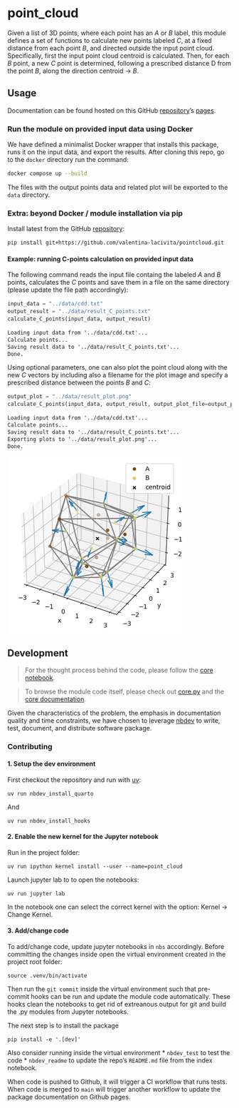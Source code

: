 # point_cloud


<!-- WARNING: THIS FILE WAS AUTOGENERATED! DO NOT EDIT! -->

Given a list of 3D points, where each point has an *A* or *B* label,
this module defines a set of functions to calculate new points labeled
*C*, at a fixed distance from each point *B*, and directed outside the
input point cloud. Specifically, first the input point cloud centroid is
calculated. Then, for each *B* point, a new *C* point is determined,
following a prescribed distance D from the point *B*, along the
direction centroid -\> *B*.

## Usage

Documentation can be found hosted on this GitHub
[repository](https://github.com/valentina-lacivita/pointcloud)’s
[pages](https://valentina-lacivita.github.io/pointcloud/).

### Run the module on provided input data using Docker

We have defined a minimalist Docker wrapper that installs this package,
runs it on the input data, and export the results. After cloning this
repo, go to the `docker` directory run the command:

``` sh
docker compose up --build
```

The files with the output points data and related plot will be exported
to the `data` directory.

### Extra: beyond Docker / module installation via pip

Install latest from the GitHub
[repository](https://github.com/valentina-lacivita/pointcloud):

``` sh
pip install git+https://github.com/valentina-lacivita/pointcloud.git
```

#### Example: running C-points calculation on provided input data

The following command reads the input file containg the labeled *A* and
*B* points, calculates the *C* points and save them in a file on the
same directory (please update the file path accordingly):

``` python
input_data = "../data/cdd.txt"
output_result = "../data/result_C_points.txt"
calculate_C_points(input_data, output_result)
```

    Loading input data from '../data/cdd.txt'...
    Calculate points...
    Saving result data to '../data/result_C_points.txt'...
    Done.

Using optional parameters, one can also plot the point cloud along with
the new *C* vectors by including also a filename for the plot image and
specify a prescribed distance between the points *B* and *C*:

``` python
output_plot = "../data/result_plot.png"
calculate_C_points(input_data, output_result, output_plot_file=output_plot, distance=1.0)
```

    Loading input data from '../data/cdd.txt'...
    Calculate points...
    Saving result data to '../data/result_C_points.txt'...
    Exporting plots to '../data/result_plot.png'...
    Done.

![](index_files/figure-commonmark/cell-3-output-2.png)

## Development

> For the thought process behind the code, please follow the [core
> notebook](https://github.com/valentina-lacivita/pointcloud/blob/main/nbs/00_core.ipynb).

> To browse the module code itself, please check out
> [core.py](https://github.com/valentina-lacivita/pointcloud/blob/main/point_cloud/core.py)
> and the [core
> documentation](https://valentina-lacivita.github.io/pointcloud/core.html).

Given the characteristics of the problem, the emphasis in documentation
quality and time constraints, we have chosen to leverage
[nbdev](https://nbdev.fast.ai/) to write, test, document, and distribute
software package.

### Contributing

#### 1. Setup the dev environment

First checkout the repository and run with
[uv](https://github.com/astral-sh/uv):

``` shell
uv run nbdev_install_quarto
```

And

``` shell
uv run nbdev_install_hooks
```

#### 2. Enable the new kernel for the Jupyter notebook

Run in the project folder:

``` shell
uv run ipython kernel install --user --name=point_cloud
```

Launch jupyter lab to to open the notebooks:

``` shell
uv run jupyter lab
```

In the notebook one can select the correct kernel with the option:
Kernel -\> Change Kernel.

#### 3. Add/change code

To add/change code, update jupyter notebooks in `nbs` accordingly.
Before committing the changes inside open the virtual environment
created in the project root folder:

``` shell
source .venv/bin/activate
```

Then run the `git commit` inside the virtual environment such that
pre-commit hooks can be run and update the module code automatically.
These hooks clean the notebooks to get rid of extreanous output for git
and build the .py modules from Jupyter notebooks.

The next step is to install the package

``` shell
pip install -e '.[dev]'
```

Also consider running inside the virtual environment \* `nbdev_test` to
test the code \* `nbdev_readme` to update the repo’s `README.md` file
from the index notebook.

When code is pushed to Github, it will trigger a CI workflow that runs
tests. When code is merged to `main` will trigger another workflow to
update the package documentation on Github pages.
